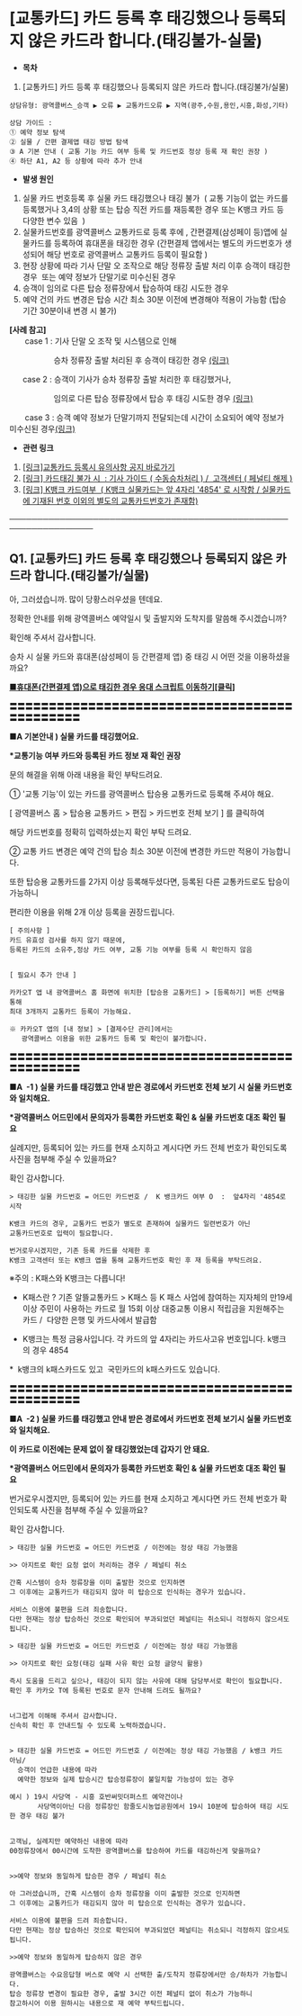 # [교통카드] 카드 등록 후 태깅했으나 등록되지 않은 카드라 합니다.(태깅불가-실물)

* **목차**

1. [교통카드] 카드 등록 후 태깅했으나 등록되지 않은 카드라 합니다.(태깅불가/실물)

```
상담유형: 광역콜버스_승객 ▶ 오류 ▶ 교통카드오류 ▶ 지역(광주,수원,용인,시흥,화성,기타)  
  
상담 가이드 :   
① 예약 정보 탐색   
② 실물 / 간편 결제앱 태깅 방법 탐색   
③ A 기본 안내 ( 교통 기능 카드 여부 등록 및 카드번호 정상 등록 재 확인 권장 )  
④ 하단 A1, A2 등 상황에 따라 추가 안내 
```

* **발생 원인**

1. 실물 카드 번호등록 후 실물 카드 태깅했으나 태깅 불가  ( 교통 기능이 없는 카드를 등록했거나 3,4의 상황 또는 탑승 직전 카드를 재등록한 경우 또는 K뱅크 카드 등 다양한 변수 있음  )
2. 실물카드번호를 광역콜버스 교통카드로 등록 후에 , 간편결제(삼성페이 등)앱에 실물카드를 등록하여 휴대폰을 태깅한 경우 (간편결제 앱에서는 별도의 카드번호가 생성되어 해당 번호로 광역콜버스 교통카드 등록이 필요함 )
3. 현장 상황에 따라 기사 단말 오 조작으로 해당 정류장 출발 처리 이후 승객이 태깅한 경우  또는 예약 정보가 단말기로 미수신된 경우
4. 승객이 임의로 다른 탑승 정류장에서 탑승하여 태깅 시도한 경우
5. 예약 건의 카드 변경은 탑승 시간 최소 30분 이전에 변경해야 적용이 가능함 (탑승기간 30분이내 변경 시 불가)

**[사례 참고]**   
       case 1 : 기사 단말 오 조작 및 시스템으로 인해

                    승차 정류장 출발 처리된 후 승객이 태깅한 경우 [(링크)](https://ext.agit.in/g/300082742/wall/402015459#comment_panel_402137965)

      case 2 : 승객이 기사가 승차 정류장 출발 처리한 후 태깅했거나,

                    임의로 다른 탑승 정류장에서 탑승 후 태깅 시도한 경우 [(링크)](https://ext.agit.in/g/300082742/wall/403763995#comment_panel_403845390)

       case 3 : 승객 예약 정보가 단말기까지 전달되는데 시간이 소요되어 예약 정보가 미수신된 경우[(링크)](https://ext.agit.in/g/300082742/wall/402226410#comment_panel_402941546)

* **관련 링크**

1. [[링크]교통카드 등록시 유의사항 공지 바로가기](https://kakaomobilitysupport.zendesk.com/hc/ko/articles/33313923951641--%EC%95%B1%EA%B3%B5%EC%A7%80-%ED%83%91%EC%8A%B9%EC%9A%A9-%EA%B5%90%ED%86%B5%EC%B9%B4%EB%93%9C-%EB%93%B1%EB%A1%9D-%EC%8B%9C-%EC%9C%A0%EC%9D%98%EC%82%AC%ED%95%AD)
2. [[링크] 카드태깅 불가 시  : 기사 가이드 ( 수동승차처리 ) /  고객센터 ( 페널티 해제 )](https://ext.agit.in/g/300082742/wall/401982386#comment_panel_402164213)
3. [[링크] K뱅크 카드여부  ( K뱅크 실물카드는 앞 4자리 '4854' 로 시작함 / 실물카드에 기재된 번호 이외의 별도의 교통카드번호가 존재함)](https://ext.agit.in/g/300082742/wall/398162101#comment_panel_398394230)

─────────────────────────────────────────────────────────────────

**Q1. [교통카드] 카드 등록 후 태깅했으나 등록되지 않은 카드라 합니다.(태깅불가/실물)**
------------------------------------------------------

아, 그러셨습니까. 많이 당황스러우셨을 텐데요.

정확한 안내를 위해 광역콜버스 예약일시 및 출발지와 도착지를 말씀해 주시겠습니까?

확인해 주셔서 감사합니다.

승차 시 실물 카드와 휴대폰(삼성페이 등 간편결제 앱) 중 태깅 시 어떤 것을 이용하셨을까요?

[**■휴대폰(간편결제 앱)으로 태깅한 경우 응대 스크립트 이동하기[클릭]**](https://kakaomobilitysupport.zendesk.com/hc/ko/articles/33355876587545--%EA%B5%90%ED%86%B5%EC%B9%B4%EB%93%9C-%EC%B9%B4%EB%93%9C-%EB%93%B1%EB%A1%9D-%ED%9B%84-%ED%83%9C%EA%B9%85%ED%96%88%EC%9C%BC%EB%82%98-%EB%93%B1%EB%A1%9D%EB%90%98%EC%A7%80-%EC%95%8A%EC%9D%80-%EC%B9%B4%EB%93%9C%EB%9D%BC-%ED%95%A9%EB%8B%88%EB%8B%A4-%ED%83%9C%EA%B9%85%EB%B6%88%EA%B0%80-%ED%9C%B4%EB%8C%80%ED%8F%B0)

〓〓〓〓〓〓〓〓〓〓〓〓〓〓〓〓〓〓〓〓〓〓〓〓〓〓〓〓〓〓〓〓〓〓〓〓〓〓〓〓〓〓〓〓〓

**■A 기본안내 ) 실물 카드를 태깅했어요.**

**\*교통기능 여부 카드와 등록된 카드 정보 재 확인 권장**

문의 해결을 위해 아래 내용을 확인 부탁드려요.

① '교통 기능'이 있는 카드를 광역콜버스 탑승용 교통카드로 등록해 주셔야 해요.

[ 광역콜버스 홈 > 탑승용 교통카드 > 편집 > 카드번호 전체 보기 ] 를 클릭하여

해당 카드번호를 정확히 입력하셨는지 확인 부탁 드려요.

② 교통 카드 변경은 예약 건의 탑승 최소 30분 이전에 변경한 카드만 적용이 가능합니다. 

또한 탑승용 교통카드를 2가지 이상 등록해두셨다면, 등록된 다른 교통카드로도 탑승이 가능하니

편리한 이용을 위해 2개 이상 등록을 권장드립니다. 

```
[ 주의사항 ]  
카드 유효성 검사를 하지 않기 때문에,   
등록된 카드의 소유주,정상 카드 여부, 교통 기능 여부를 등록 시 확인하지 않음  
  
  
[ 필요시 추가 안내 ]  
  
카카오T 앱 내 광역콜버스 홈 화면에 위치한 [탑승용 교통카드] > [등록하기] 버튼 선택을 통해   
최대 3개까지 교통카드 등록이 가능해요.  
  
※ 카카오T 앱의 [내 정보] > [결제수단 관리]에서는   
   광역콜버스 이용을 위한 교통카드 등록 및 확인이 불가합니다.
```

〓〓〓〓〓〓〓〓〓〓〓〓〓〓〓〓〓〓〓〓〓〓〓〓〓〓〓〓〓〓〓〓〓〓〓〓〓〓〓〓〓〓〓〓〓

**■A  -1 ) 실물 카드를 태깅했고 안내 받은 경로에서 카드번호 전체 보기 시 실물 카드번호와 일치해요.**

**\*광역콜버스 어드민에서 문의자가 등록한 카드번호 확인 & 실물 카드번호 대조 확인 필요**

실례지만, 등록되어 있는 카드를 현재 소지하고 계시다면 카드 전체 번호가 확인되도록 사진을 첨부해 주실 수 있을까요?

확인 감사합니다.

```
> 태깅한 실물 카드번호 = 어드민 카드번호 /  K 뱅크카드 여부 O  :  앞4자리 '4854로 시작   
  
K뱅크 카드의 경우, 교통카드 번호가 별도로 존재하여 실물카드 일련번호가 아닌   
교통카드번호로 입력이 필요합니다.   
  
번거로우시겠지만, 기존 등록 카드를 삭제한 후   
K뱅크 고객센터 또는 K뱅크 앱을 통해 교통카드번호 확인 후 재 등록을 부탁드려요.
```

※주의 : K패스와 K뱅크는 다릅니다!

- K패스란 ? 기존 알뜰교통카드 > K패스 등 K 패스 사업에 참여하는 지자체의 만19세이상 주민이 사용하는 카드로 월 15회 이상 대중교통 이용시 적립금을 지원해주는 카드 /  다양한 은행 및 카드사에서 발급함 

- K뱅크는 특정 금융사입니다. 각 카드의 앞 4자리는 카드사고유 번호입니다. k뱅크의 경우 4854 

\*  k뱅크의 k패스카드도 있고  국민카드의 k패스카드도 있습니다.

〓〓〓〓〓〓〓〓〓〓〓〓〓〓〓〓〓〓〓〓〓〓〓〓〓〓〓〓〓〓〓〓〓〓〓〓〓〓〓〓〓〓〓〓〓

**■A  -2 ) 실물 카드를 태깅했고 안내 받은 경로에서 카드번호 전체 보기시 실물 카드번호와 일치해요.**

**이 카드로 이전에는 문제 없이 잘 태깅했었는데 갑자기 안 돼요.**

**\*광역콜버스 어드민에서 문의자가 등록한 카드번호 확인 & 실물 카드번호 대조 확인 필요**

번거로우시겠지만, 등록되어 있는 카드를 현재 소지하고 계시다면 카드 전체 번호가 확인되도록 사진을 첨부해 주실 수 있을까요?

확인 감사합니다.

```
> 태깅한 실물 카드번호 = 어드민 카드번호 / 이전에는 정상 태깅 가능했음    
  
>> 아지트로 확인 요청 없이 처리하는 경우 / 페널티 취소   
  
간혹 시스템이 승차 정류장을 이미 출발한 것으로 인지하면   
그 이후에는 교통카드가 태깅되지 않아 미 탑승으로 인식하는 경우가 있습니다.   
  
서비스 이용에 불편을 드려 죄송합니다.   
다만 현재는 정상 탑승하신 것으로 확인되어 부과되었던 페널티는 취소되니 걱정하지 않으셔도 됩니다.
```

```
> 태깅한 실물 카드번호 = 어드민 카드번호 / 이전에는 정상 태깅 가능했음    
  
>> 아지트로 확인 요청(태깅 실패 사유 확인 요청 글양식 활용)  
  
즉시 도움을 드리고 싶으나, 태깅이 되지 않는 사유에 대해 담당부서로 확인이 필요합니다.  
확인 후 카카오 T에 등록된 번호로 문자 안내해 드려도 될까요?  
  
  
너그럽게 이해해 주셔서 감사합니다.  
신속히 확인 후 안내드릴 수 있도록 노력하겠습니다.   
  

```

```
> 태깅한 실물 카드번호 = 어드민 카드번호 / 이전에는 정상 태깅 가능했음 / k뱅크 카드 아님/  
  승객이 언급한 내용에 따라  
  예약한 정보와 실제 탑승시간 탑승정류장이 불일치할 가능성이 있는 경우     
  
예시 ) 19시 사당역 - 시흥 호반써밋더퍼스트 예약건이나   
       사당역이아닌 다음 정류장인 함줄도시농업공원에서 19시 10분에 탑승하여 태깅 시도한 경우 태깅 불가  
  
  
고객님, 실례지만 예약하신 내용에 따라   
00정류장에서 00시간에 도착한 광역콜버스를 탑승하여 카드를 태깅하신게 맞을까요?      
  
  
>>예약 정보와 동일하게 탑승한 경우 / 페널티 취소   
  
아 그러셨습니까, 간혹 시스템이 승차 정류장을 이미 출발한 것으로 인지하면   
그 이후에는 교통카드가 태깅되지 않아 미 탑승으로 인식하는 경우가 있습니다.   
  
서비스 이용에 불편을 드려 죄송합니다.   
다만 현재는 정상 탑승하신 것으로 확인되어 부과되었던 페널티는 취소되니 걱정하지 않으셔도 됩니다.  
  
>>예약 정보와 동일하게 탑승하지 않은 경우   
  
광역콜버스는 수요응답형 버스로 예약 시 선택한 출/도착지 정류장에서만 승/하차가 가능합니다.   
탑승 정류장 변경이 필요한 경우, 출발 3시간 이전 페널티 없이 취소가 가능하니  
참고하시어 이용 원하시는 내용으로 재 예약 부탁드립니다.   
  
  

```